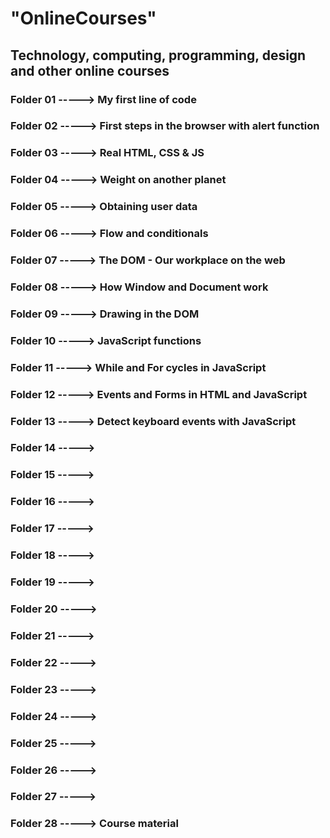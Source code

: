 # "OnlineCourses"
## Technology, computing, programming, design and other online courses
### Folder 01 -----> My first line of code
### Folder 02 -----> First steps in the browser with alert function
### Folder 03 -----> Real HTML, CSS & JS
### Folder 04 -----> Weight on another planet
### Folder 05 -----> Obtaining user data
### Folder 06 -----> Flow and conditionals
### Folder 07 -----> The DOM - Our workplace on the web
### Folder 08 -----> How Window and Document work
### Folder 09 -----> Drawing in the DOM
### Folder 10 -----> JavaScript functions
### Folder 11 -----> While and For cycles in JavaScript
### Folder 12 -----> Events and Forms in HTML and JavaScript
### Folder 13 -----> Detect keyboard events with JavaScript
### Folder 14 -----> 
### Folder 15 -----> 
### Folder 16 -----> 
### Folder 17 -----> 
### Folder 18 -----> 
### Folder 19 -----> 
### Folder 20 -----> 
### Folder 21 -----> 
### Folder 22 -----> 
### Folder 23 -----> 
### Folder 24 -----> 
### Folder 25 -----> 
### Folder 26 -----> 
### Folder 27 -----> 
### Folder 28 -----> Course material